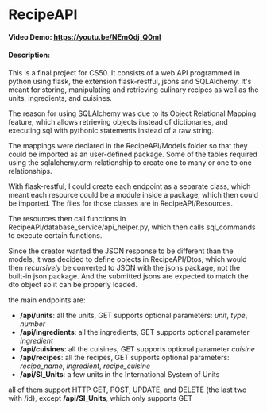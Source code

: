 # RecipeAPI
#### Video Demo:  <https://youtu.be/NEmOdj_Q0mI>
#### Description:

This is a final project for CS50. It consists of a web API programmed in python using flask, the extension flask-restful, jsons and SQLAlchemy. It's meant for storing, manipulating and retrieving culinary recipes as well as the units, ingredients, and cuisines.

The reason for using SQLAlchemy was due to its Object Relational Mapping feature, which allows retrieving objects instead of dictionaries, and executing sql with pythonic statements instead of a raw string.

The mappings were declared in the RecipeAPI/Models folder so that they could be imported as an user-defined package. Some of the tables required using the sqlalchemy.orm relationship to create one to many or one to one relationships.

With flask-restful, I could create each endpoint as a separate class, which meant each resource could be a module inside a package, which then could be imported. The files for those classes are in RecipeAPI/Resources.

The resources then call functions in RecipeAPI/database_service/api_helper.py, which then calls sql_commands to execute certain functions.
 
Since the creator wanted the JSON response to be different than the models, it was decided to define objects in RecipeAPI/Dtos, which would then *recursively* be converted to JSON with the jsons package, not the built-in json package. And the submitted jsons are expected to match the dto object so it can be properly loaded.

the main endpoints are:

* <b>/api/units</b>: all the units, GET supports optional parameters: *unit*, *type*, *number*
* <b>/api/ingredients</b>: all the ingredients, GET supports optional parameter *ingredient*
* <b>/api/cuisines</b>: all the cuisines, GET supports optional parameter *cuisine*
* <b>/api/recipes</b>: all the recipes, GET supports optional parameters: *recipe_name*, *ingredient*, *recipe_cuisine*
* <b>/api/SI_Units</b>: a few units in the International System of Units

all of them support HTTP GET, POST, UPDATE, and DELETE (the last two with /id), except <b>/api/SI_Units</b>, which only supports GET
